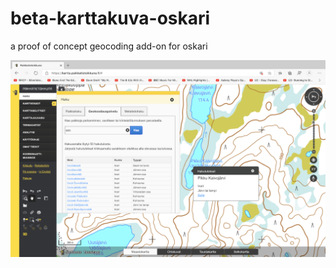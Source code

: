 # beta-karttakuva-oskari
a proof of concept geocoding add-on for oskari 

![Beta Karttakuva geocoding screenshot](pic-geocoding.png)


